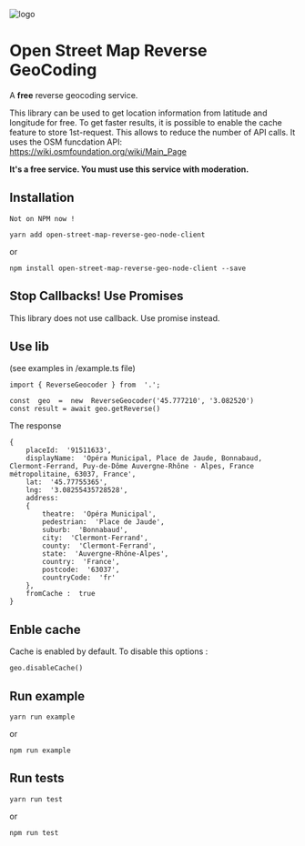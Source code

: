 
![logo](https://image.ibb.co/n0gFJp/Sans_titre.png)

  

# Open Street Map Reverse GeoCoding

A **free** reverse geocoding service.

This library can be used to get location information from latitude and longitude for free. To get faster results, it is possible to enable the cache feature to store 1st-request. This allows to reduce the number of API calls. It uses the OSM funcdation API: https://wiki.osmfoundation.org/wiki/Main_Page

**It's a free service. You must use this service with moderation.**

 ## Installation
 
    Not on NPM now ! 

    yarn add open-street-map-reverse-geo-node-client

or

    npm install open-street-map-reverse-geo-node-client --save

## Stop Callbacks! Use Promises

This library does not use callback. Use promise instead.

## Use lib
(see examples in /example.ts file)

    import { ReverseGeocoder } from  '.';
    
    const  geo  =  new  ReverseGeocoder('45.777210', '3.082520')
    const result = await geo.getReverse()

The response

    {
	    placeId:  '91511633',
	    displayName:  'Opéra Municipal, Place de Jaude, Bonnabaud, Clermont-Ferrand, Puy-de-Dôme Auvergne-Rhône - Alpes, France métropolitaine, 63037, France',
	    lat:  '45.77755365',
	    lng:  '3.08255435728528',
	    address:
	    { 
		    theatre:  'Opéra Municipal',
		    pedestrian:  'Place de Jaude',
		    suburb:  'Bonnabaud',
		    city:  'Clermont-Ferrand',
		    county:  'Clermont-Ferrand',
		    state:  'Auvergne-Rhône-Alpes',
		    country:  'France',
		    postcode:  '63037',
		    countryCode:  'fr'
	    },
	    fromCache :  true
    }

## Enble cache
Cache is enabled by default.
To disable this options :

    geo.disableCache()

## Run example

    yarn run example

or

    npm run example

## Run tests

    yarn run test

or

    npm run test
